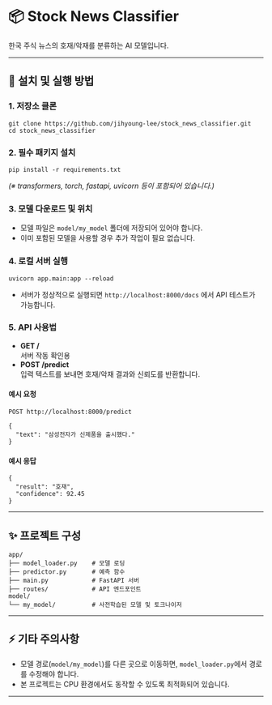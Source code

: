 <h1>📦 Stock News Classifier</h1>

<p>한국 주식 뉴스의 호재/악재를 분류하는 AI 모델입니다.</p>

<hr>

<h2>🚀 설치 및 실행 방법</h2>

<h3>1. 저장소 클론</h3>

<pre><code>git clone https://github.com/jihyoung-lee/stock_news_classifier.git
cd stock_news_classifier
</code></pre>

<h3>2. 필수 패키지 설치</h3>

<pre><code>pip install -r requirements.txt
</code></pre>

<p><i>(※ transformers, torch, fastapi, uvicorn 등이 포함되어 있습니다.)</i></p>

<h3>3. 모델 다운로드 및 위치</h3>

<ul>
<li>모델 파일은 <code>model/my_model</code> 폴더에 저장되어 있어야 합니다.</li>
<li>이미 포함된 모델을 사용할 경우 추가 작업이 필요 없습니다.</li>
</ul>

<h3>4. 로컬 서버 실행</h3>

<pre><code>uvicorn app.main:app --reload
</code></pre>

<ul>
<li>서버가 정상적으로 실행되면 <code>http://localhost:8000/docs</code> 에서 API 테스트가 가능합니다.</li>
</ul>

<h3>5. API 사용법</h3>

<ul>
<li><b>GET /</b><br>서버 작동 확인용</li>
<li><b>POST /predict</b><br>입력 텍스트를 보내면 호재/악재 결과와 신뢰도를 반환합니다.</li>
</ul>

<h4>예시 요청</h4>

<pre><code>POST http://localhost:8000/predict

{
  "text": "삼성전자가 신제품을 출시했다."
}
</code></pre>

<h4>예시 응답</h4>

<pre><code>{
  "result": "호재",
  "confidence": 92.45
}
</code></pre>

<hr>

<h2>✨ 프로젝트 구성</h2>

<pre><code>app/
├── model_loader.py    # 모델 로딩
├── predictor.py       # 예측 함수
├── main.py            # FastAPI 서버
├── routes/            # API 엔드포인트
model/
└── my_model/          # 사전학습된 모델 및 토크나이저
</code></pre>

<hr>

<h2>⚡ 기타 주의사항</h2>

<ul>
<li>모델 경로(<code>model/my_model</code>)를 다른 곳으로 이동하면, <code>model_loader.py</code>에서 경로를 수정해야 합니다.</li>
<li>본 프로젝트는 CPU 환경에서도 동작할 수 있도록 최적화되어 있습니다.</li>
</ul>

<hr>
